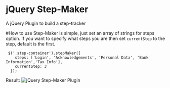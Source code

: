 # jQuery Step-Maker
A jQuery Plugin to build a step-tracker

#How to use
Step-Maker is simple, just set an array of strings for steps option. If you want to specify what steps you are
then set `currentStep` to the step, default is the first.
```
 $('.step-container').stepMaker({
    steps: ['Login', 'Acknowledgements', 'Personal Data', 'Bank Information','Tax Info'],
    currentStep: 3
  });
```
Result:
![jQuery Step-Maker Plugin](http://i.imgur.com/sEOp4Sk.jpg?1)
